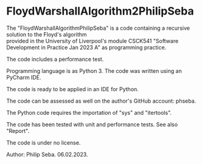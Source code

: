 # FloydWarshallAlgorithm2PhilipSeba

The "FloydWarshallAlgorithmPhilipSeba" is a code containing a recursive solution to the Floyd's algorithm\
provided in the University of Liverpool's module CSCK541 "Software Development in Practice Jan 2023 A" as programming practice. 

The code includes a performance test.

Programming language is as Python 3. The code was written using an PyCharm IDE. 

The code is ready to be applied in an IDE for Python. 

The code can be assessed as well on the author's GitHub account: phseba. 

The Python code requires the importation of "sys" and "itertools". 

The code has been tested with unit and performance tests. See also "Report". 

The code is under no license. 

Author: Philip Seba. 06.02.2023.
